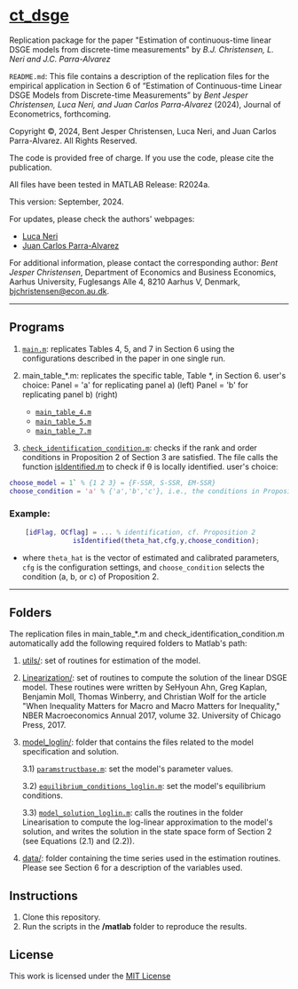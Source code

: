 # [ct_dsge](https://lcnnri.github.io/ct_dsge/)
Replication package for the paper "Estimation of continuous-time linear DSGE models from discrete-time measurements" by *B.J. Christensen, L. Neri and J.C. Parra-Alvarez*

`README.md`: This file contains a description of the replication files for the empirical application in Section 6 of “Estimation of Continuous-time Linear DSGE Models from Discrete-time Measurements”  by *Bent Jesper Christensen, Luca Neri, and Juan Carlos Parra-Alvarez* (2024), Journal of Econometrics, forthcoming. 

Copyright ©, 2024, Bent Jesper Christensen, Luca Neri, and Juan Carlos Parra-Alvarez. All Rights Reserved.

The code is provided free of charge. If you use the code, please cite the publication. 			

All files have been tested in MATLAB Release: R2024a.

This version: September, 2024. 

For updates, please check the authors' webpages: 
- [Luca Neri](https://www.lneri.com)
- [Juan Carlos Parra-Alvarez](https://jcparra-alvarez.weebly.com)

For additional information, please contact the corresponding author: *Bent Jesper Christensen*, Department of Economics and Business Economics, Aarhus University, Fuglesangs Alle 4, 8210 Aarhus V, Denmark, [bjchristensen@econ.au.dk](mailto:bjchristensen@econ.au.dk).

***
## Programs
1) [`main.m`](matlab/main.m): replicates Tables 4, 5, and 7 in Section 6 using the configurations described in the paper in one single run.

2) main_table_*.m: replicates the specific table, Table *, in Section 6. 
		user's choice:
			Panel = 'a' for replicating panel a) (left)
			Panel = 'b' for replicating panel b) (right)
	- [`main_table_4.m`](matlab/main_table_4.m)
	- [`main_table_5.m`](matlab/main_table_5.m)
 	- [`main_table_7.m`](matlab/main_table_7.m)	


3) [`check_identification_condition.m`](matlab/check_identification_condition.m): checks if the rank and order conditions in Proposition 2 of Section 3 are satisfied. The file calls the function [isIdentified.m](utils/isIdentified.m) to check if θ is locally identified.
		user's choice:
```matlab
choose_model = 1` % {1 2 3} = {F-SSR, S-SSR, EM-SSR}
choose_condition = 'a' % {'a','b','c'}, i.e., the conditions in Proposition 2
``` 
### Example:

```matlab
	[idFlag, OCflag] = ... % identification, cf. Proposition 2
        		isIdentified(theta_hat,cfg,y,choose_condition);
```
 - where `theta_hat` is the vector of estimated and calibrated parameters, `cfg` is the configuration settings, and `choose_condition` selects the condition (a, b, or c) of Proposition 2.


***
## Folders
The replication files in main_table_*.m and check_identification_condition.m automatically add the following required folders to Matlab's path:

1) [utils/](matlab/utils/): set of routines for estimation of the model. 

2) [Linearization/](matlab/Linearization/): set of routines to compute the solution of the linear DSGE model. These routines were written by SeHyoun Ahn, Greg Kaplan, Benjamin Moll, Thomas Winberry, and Christian Wolf for the article "When Inequality Matters for Macro and Macro Matters for Inequality," NBER Macroeconomics Annual 2017, volume 32. University of Chicago Press, 2017.

3) [model_loglin/](matlab/model_loglin/): folder that contains the files related to the model specification and solution. 

	3.1) [`paramstructbase.m`](matlab/model_loglin/paramstructurebase.m): set the model's parameter values.

	3.2) [`equilibrium_conditions_loglin.m`](matlab/model_loglin/equilibrium_conditions_loglin.m): set the model's equilibrium conditions.

	3.3) [`model_solution_loglin.m`](matlab/model_loglin/model_solution_loglin.m): calls the routines in the folder Linearisation to compute the log-linear approximation to the model's solution, 	and writes the solution in the state space form of Section 2 (see Equations (2.1) and (2.2)).

4) [data/](matlab/data/): folder containing the time series used in the estimation routines. Please see Section 6 for a description of the variables used. 

## Instructions
1. Clone this repository.
2. Run the scripts in the **/matlab** folder to reproduce the results.

## License
This work is licensed under the [MIT License](LICENSE)
 
